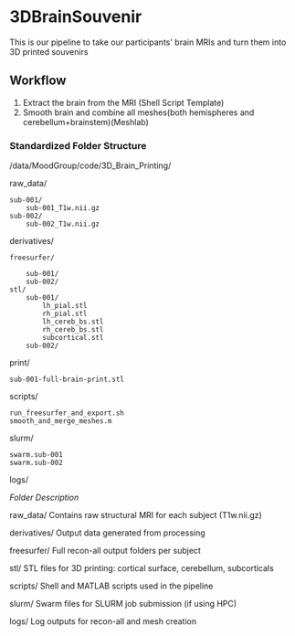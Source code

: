 # 3DBrainSouvenir
This is our pipeline to take our participants' brain MRIs and turn them into 3D printed souvenirs 

## Workflow 
1. Extract the brain from the MRI (Shell Script Template)
2. Smooth brain and combine all meshes(both hemispheres and cerebellum+brainstem)(Meshlab)

### Standardized Folder Structure
/data/MoodGroup/code/3D_Brain_Printing/

raw_data/
    
	sub-001/
        sub-001_T1w.nii.gz
    sub-002/
        sub-002_T1w.nii.gz
    
derivatives/
    
	freesurfer/
       
		sub-001/
        sub-002/
    stl/
        sub-001/
            lh_pial.stl
            rh_pial.stl
            lh_cereb_bs.stl
            rh_cereb_bs.stl
            subcortical.stl
        sub-002/

 print/
 
 	sub-001-full-brain-print.stl

scripts/
   
	run_freesurfer_and_export.sh
    smooth_and_merge_meshes.m

slurm/
    
	swarm.sub-001
    swarm.sub-002

logs/

*Folder Description*

raw_data/	Contains raw structural MRI for each subject (T1w.nii.gz)

derivatives/	Output data generated from processing

freesurfer/	Full recon-all output folders per subject

stl/	STL files for 3D printing: cortical surface, cerebellum, subcorticals

scripts/	Shell and MATLAB scripts used in the pipeline

slurm/	Swarm files for SLURM job submission (if using HPC)

logs/	Log outputs for recon-all and mesh creation

